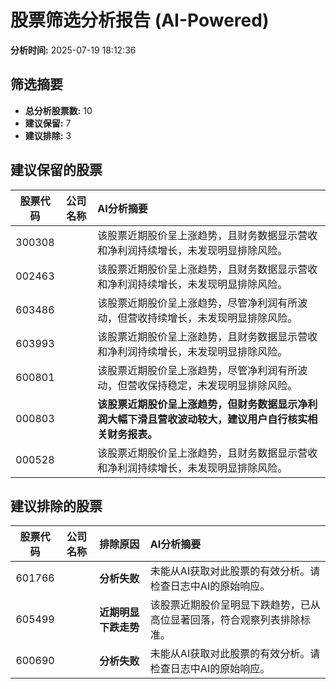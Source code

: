 # 股票筛选分析报告 (AI-Powered)

**分析时间:** 2025-07-19 18:12:36

## 筛选摘要

- **总分析股票数:** 10
- **建议保留:** 7
- **建议排除:** 3

## 建议保留的股票

| 股票代码 | 公司名称 | AI分析摘要 |
|:---:|:---:|:---|
| 300308 |  | 该股票近期股价呈上涨趋势，且财务数据显示营收和净利润持续增长，未发现明显排除风险。 |
| 002463 |  | 该股票近期股价呈上涨趋势，且财务数据显示营收和净利润持续增长，未发现明显排除风险。 |
| 603486 |  | 该股票近期股价呈上涨趋势，尽管净利润有所波动，但营收持续增长，未发现明显排除风险。 |
| 603993 |  | 该股票近期股价呈上涨趋势，且财务数据显示营收和净利润持续增长，未发现明显排除风险。 |
| 600801 |  | 该股票近期股价呈上涨趋势，尽管净利润有所波动，但营收保持稳定，未发现明显排除风险。 |
| 000803 |  | **该股票近期股价呈上涨趋势，但财务数据显示净利润大幅下滑且营收波动较大，建议用户自行核实相关财务报表。** |
| 000528 |  | 该股票近期股价呈上涨趋势，且财务数据显示营收和净利润持续增长，未发现明显排除风险。 |

## 建议排除的股票

| 股票代码 | 公司名称 | 排除原因 | AI分析摘要 |
|:---:|:---:|:---:|:---|
| 601766 |  | **分析失败** | 未能从AI获取对此股票的有效分析。请检查日志中AI的原始响应。 |
| 605499 |  | **近期明显下跌走势** | 该股票近期股价呈明显下跌趋势，已从高位显著回落，符合观察列表排除标准。 |
| 600690 |  | **分析失败** | 未能从AI获取对此股票的有效分析。请检查日志中AI的原始响应。 |
